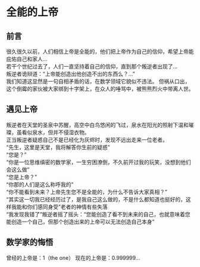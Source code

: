 # 全能的上帝
## 前言
很久很久以前，人们相信上帝是全能的，他们把上帝作为自己的信仰，希望上帝能庇佑自己和家人...  
若干个世纪过去了，人们一直坚持着自己的信仰，直到那个叛逆者出现了...  
叛逆者诡辩道：“上帝能创造出他创造不出的东西么？...”  
我们知道这显然是一句自相矛盾的话，在数学领域它貌似不违法。
但祸从口出，这个倒霉的家伙被大家绑到十字架上，在众人的唾骂中，被熊熊烈火中带离人世。

## 遇见上帝
叛逆者在天堂的圣泉中苏醒，高空中白鸟悠闲的飞过，泉水在阳光的照射下温和璀璨，虽看似泉水，但并不侵湿衣物。  
正当叛逆者疑惑自己不是已经化为灰烬时，发现不远出走来一位老者。  
“先生，这里是天堂，我将解答你生前的疑惑”  
“您是？”  
“你是一位思维缜密的数学家，一生穷困潦倒，不久前开过我的玩笑，没想到他们会这么做”  
“您是上帝？”  
“你那的人们是这么称呼我的”  
“你不能看到未来？上帝先生您不是全能的，为什么不告诉大家真相？”  
“其实这一切我已经经历过了，是我自己这么做的，不是什么都知道也挺好的，这样我能和你们感同身受”老者的神情有些失落  
“我发现我错了”叛逆者摇了摇头：“您能创造了看不到未来的自己，也就意味着您能创造一个自己，但那个创造出来的上帝可以无法创造自己本身”

## 数学家的悔悟
曾经的上帝是：1（the one）
现在的上帝是：0.999999...
